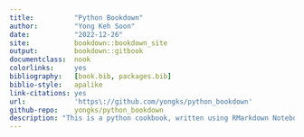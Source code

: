 ```yaml
--- 
title:          "Python Bookdown"
author:         "Yong Keh Soon"
date:           "2022-12-26"
site:           bookdown::bookdown_site
output:         bookdown::gitbook
documentclass:  nook
colorlinks:     yes
bibliography:   [book.bib, packages.bib]
biblio-style:   apalike
link-citations: yes
url:            'https\://github.com/yongks/python_bookdown'
github-repo:    yongks/python_bookdown
description: "This is a python cookbook, written using RMarkdown Notebook. It is made possible by using reticulate R library as the bridge between R and Python."
---
```







